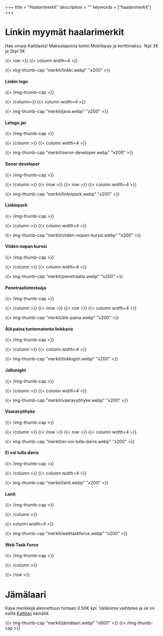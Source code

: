 +++
title = "Haalarimerkit"
description = ""
keywords = ["haalarimerkit"]
+++

# Linkin myymät haalarimerkit

Hae omasi Kattilasta!
Maksutapoina toimii Mobilepay ja korttimaksu. 1kpl 3€ ja 2kpl 5€

{{< row >}}
{{< column width=4 >}}

{{< img-thumb-cap "merkit/linkki.webp" "x200" >}}
#### Linkin logo
{{< /img-thumb-cap >}}

{{< /column>}}
{{< column width=4 >}}

{{< img-thumb-cap "merkit/java.webp" "x200" >}}
#### Letsgo.jar
{{< /img-thumb-cap >}}

{{< /column >}}
{{< column width=4 >}}

{{< img-thumb-cap "merkit/senor-developer.webp" "x200" >}}
#### Senor developer
{{< /img-thumb-cap >}}

{{< /column >}}
{{< /row >}}
{{< row >}}
{{< column width=4 >}}

{{< img-thumb-cap "merkit/linkinpark.webp" "x200" >}}
#### Linkinpark
{{< /img-thumb-cap >}}

{{< /column >}}
{{< column width=4 >}}

{{< img-thumb-cap "merkit/viiden-nopan-kurssi.webp" "x200" >}}
#### Viiden nopan kurssi
{{< /img-thumb-cap >}}

{{< /column >}}
{{< column width=4 >}}

{{< img-thumb-cap "merkit/penetraatio.webp" "x200" >}}
#### Penetraatiotestaaja
{{< /img-thumb-cap >}}

{{< /column >}}
{{< /row >}}
{{< row >}}
{{< column width=4 >}}

{{< img-thumb-cap "merkit/älä-paina.webp" "x200" >}}
#### Älä paina tuntematonta linkkaria
{{< /img-thumb-cap >}}

{{< /column >}}
{{< column width=4 >}}

{{< img-thumb-cap "merkit/linkkigoh.webp" "x200" >}}
#### Jallunight
{{< /img-thumb-cap >}}

{{< /column >}}
{{< column width=4 >}}

{{< img-thumb-cap "merkit/vaaravyöhyke.webp" "x200" >}}
#### Vaaravyöhyke
{{< /img-thumb-cap >}}

{{< /column >}}
{{< /row >}}
{{< row >}}
{{< column width=4 >}}

{{< img-thumb-cap "merkit/ei-voi-tulla-darra.webp" "x200" >}}
#### Ei voi tulla darra
{{< /img-thumb-cap >}}

{{< /column >}}
{{< column width=4 >}}

{{< img-thumb-cap "merkit/lanit.webp" "x200" >}}
#### Lanit
{{< /img-thumb-cap >}}

{{< /column >}}

{{< column width=4 >}}

{{< img-thumb-cap "merkit/webtaskforce.webp" "x200" >}}
#### Web Task Force
{{< /img-thumb-cap >}}

{{< /column >}}

{{< /row >}}

# Jämälaari

Kasa merkkejä alennettuun hintaan 0.50€ kpl. Valikoima vaihtelee ja se on
esillä [Kattilan](/toiminta/kattila/) seinällä.

{{< img-thumb-cap "merkit/jämälaari.webp" "x600" >}}
{{< /img-thumb-cap >}}